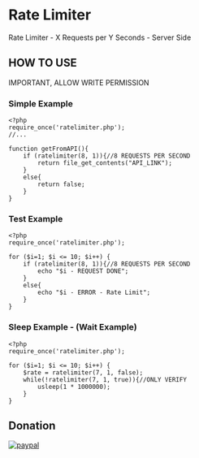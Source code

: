 # Rate Limiter
Rate Limiter - X Requests per Y Seconds - Server Side

## HOW TO USE
IMPORTANT, ALLOW WRITE PERMISSION

### Simple Example
```
<?php
require_once('ratelimiter.php');
//...

function getFromAPI(){
	if (ratelimiter(8, 1)){//8 REQUESTS PER SECOND
		return file_get_contents("API_LINK");
	}
	else{
		return false;
	}
}
```

### Test Example
```
<?php
require_once('ratelimiter.php');

for ($i=1; $i <= 10; $i++) { 
	if (ratelimiter(8, 1)){//8 REQUESTS PER SECOND
		echo "$i - REQUEST DONE";
	}
	else{
		echo "$i - ERROR - Rate Limit";
	}	
}
```


### Sleep Example - (Wait Example)
```
<?php
require_once('ratelimiter.php');

for ($i=1; $i <= 10; $i++) { 
	$rate = ratelimiter(7, 1, false);
	while(!ratelimiter(7, 1, true)){//ONLY VERIFY
		usleep(1 * 1000000);
	}
}
```



## Donation
[![paypal](https://www.paypalobjects.com/en_US/i/btn/btn_donateCC_LG.gif)](https://www.paypal.com/cgi-bin/webscr?cmd=_s-xclick&hosted_button_id=3LFNY252324HC&source=url)
